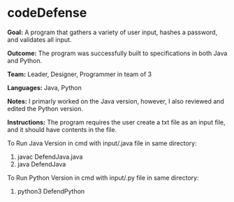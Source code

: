 # codeDefense
**Goal:** A program that gathers a variety of user input, hashes a password, and validates all input.

**Outcome:** The program was successfully built to specifications in both Java and Python.

**Team:** Leader, Designer, Programmer in team of 3

**Languages:** Java, Python

**Notes:** I primarly worked on the Java version, however, I also reviewed and edited the Python version.

**Instructions:**
The program requires the user create a txt file as an input file, and it should have contents in the file.

To Run Java Version in cmd with input/.java file in same directory:
1) javac DefendJava.java
2) java DefendJava

To Run Python Version in cmd with input/.py file in same directory:
1) python3 DefendPython
